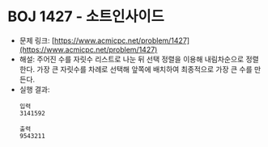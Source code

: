 # BOJ 1427 - 소트인사이드

- 문제 링크: [https://www.acmicpc.net/problem/1427](https://www.acmicpc.net/problem/1427)
- 해설: 주어진 수를 자릿수 리스트로 나눈 뒤 선택 정렬을 이용해 내림차순으로 정렬한다. 가장 큰 자릿수를 차례로 선택해 앞쪽에 배치하여 최종적으로 가장 큰 수를 만든다.
- 실행 결과:
  ```text
  입력
  3141592

  출력
  9543211
  ```

